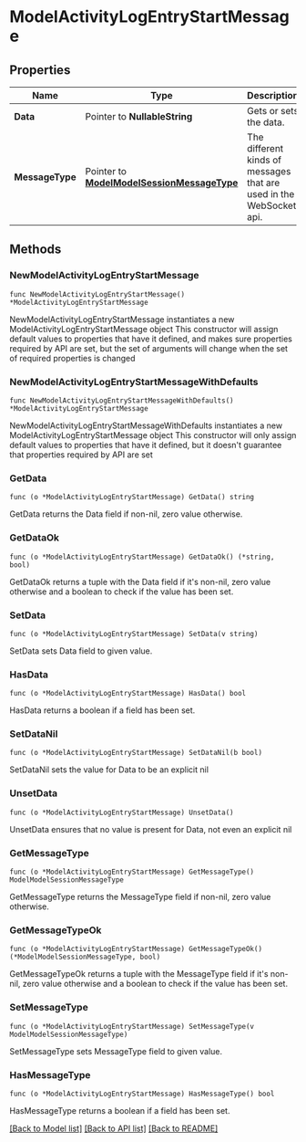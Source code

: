 # ModelActivityLogEntryStartMessage

## Properties

Name | Type | Description | Notes
------------ | ------------- | ------------- | -------------
**Data** | Pointer to **NullableString** | Gets or sets the data. | [optional] 
**MessageType** | Pointer to [**ModelModelSessionMessageType**](ModelSessionMessageType.md) | The different kinds of messages that are used in the WebSocket api. | [optional] [readonly] [default to MODELMODELSESSIONMESSAGETYPE_ACTIVITY_LOG_ENTRY_START]

## Methods

### NewModelActivityLogEntryStartMessage

`func NewModelActivityLogEntryStartMessage() *ModelActivityLogEntryStartMessage`

NewModelActivityLogEntryStartMessage instantiates a new ModelActivityLogEntryStartMessage object
This constructor will assign default values to properties that have it defined,
and makes sure properties required by API are set, but the set of arguments
will change when the set of required properties is changed

### NewModelActivityLogEntryStartMessageWithDefaults

`func NewModelActivityLogEntryStartMessageWithDefaults() *ModelActivityLogEntryStartMessage`

NewModelActivityLogEntryStartMessageWithDefaults instantiates a new ModelActivityLogEntryStartMessage object
This constructor will only assign default values to properties that have it defined,
but it doesn't guarantee that properties required by API are set

### GetData

`func (o *ModelActivityLogEntryStartMessage) GetData() string`

GetData returns the Data field if non-nil, zero value otherwise.

### GetDataOk

`func (o *ModelActivityLogEntryStartMessage) GetDataOk() (*string, bool)`

GetDataOk returns a tuple with the Data field if it's non-nil, zero value otherwise
and a boolean to check if the value has been set.

### SetData

`func (o *ModelActivityLogEntryStartMessage) SetData(v string)`

SetData sets Data field to given value.

### HasData

`func (o *ModelActivityLogEntryStartMessage) HasData() bool`

HasData returns a boolean if a field has been set.

### SetDataNil

`func (o *ModelActivityLogEntryStartMessage) SetDataNil(b bool)`

 SetDataNil sets the value for Data to be an explicit nil

### UnsetData
`func (o *ModelActivityLogEntryStartMessage) UnsetData()`

UnsetData ensures that no value is present for Data, not even an explicit nil
### GetMessageType

`func (o *ModelActivityLogEntryStartMessage) GetMessageType() ModelModelSessionMessageType`

GetMessageType returns the MessageType field if non-nil, zero value otherwise.

### GetMessageTypeOk

`func (o *ModelActivityLogEntryStartMessage) GetMessageTypeOk() (*ModelModelSessionMessageType, bool)`

GetMessageTypeOk returns a tuple with the MessageType field if it's non-nil, zero value otherwise
and a boolean to check if the value has been set.

### SetMessageType

`func (o *ModelActivityLogEntryStartMessage) SetMessageType(v ModelModelSessionMessageType)`

SetMessageType sets MessageType field to given value.

### HasMessageType

`func (o *ModelActivityLogEntryStartMessage) HasMessageType() bool`

HasMessageType returns a boolean if a field has been set.


[[Back to Model list]](../README.md#documentation-for-models) [[Back to API list]](../README.md#documentation-for-api-endpoints) [[Back to README]](../README.md)


